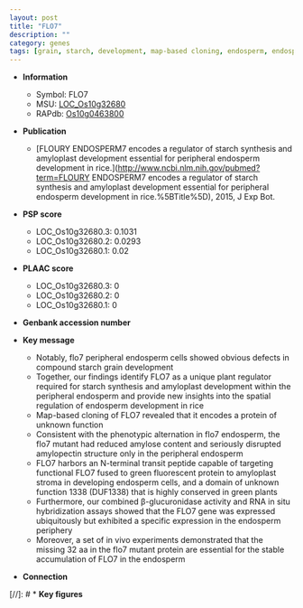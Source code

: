 ```yaml
---
layout: post
title: "FLO7"
description: ""
category: genes
tags: [grain, starch, development, map-based cloning, endosperm, endosperm development, stroma]
---
```


* **Information**  
    + Symbol: FLO7  
    + MSU: [LOC_Os10g32680](http://rice.plantbiology.msu.edu/cgi-bin/ORF_infopage.cgi?orf=LOC_Os10g32680)  
    + RAPdb: [Os10g0463800](http://rapdb.dna.affrc.go.jp/viewer/gbrowse_details/irgsp1?name=Os10g0463800)  

* **Publication**  
    + [FLOURY ENDOSPERM7 encodes a regulator of starch synthesis and amyloplast development essential for peripheral endosperm development in rice.](http://www.ncbi.nlm.nih.gov/pubmed?term=FLOURY ENDOSPERM7 encodes a regulator of starch synthesis and amyloplast development essential for peripheral endosperm development in rice.%5BTitle%5D), 2015, J Exp Bot.

* **PSP score**  
    + LOC_Os10g32680.3: 0.1031 
    + LOC_Os10g32680.2: 0.0293 
    + LOC_Os10g32680.1: 0.02 

* **PLAAC score**  
    + LOC_Os10g32680.3: 0 
    + LOC_Os10g32680.2: 0 
    + LOC_Os10g32680.1: 0 

* **Genbank accession number**  

* **Key message**  
    + Notably, flo7 peripheral endosperm cells showed obvious defects in compound starch grain development
    + Together, our findings identify FLO7 as a unique plant regulator required for starch synthesis and amyloplast development within the peripheral endosperm and provide new insights into the spatial regulation of endosperm development in rice
    + Map-based cloning of FLO7 revealed that it encodes a protein of unknown function
    + Consistent with the phenotypic alternation in flo7 endosperm, the flo7 mutant had reduced amylose content and seriously disrupted amylopectin structure only in the peripheral endosperm
    + FLO7 harbors an N-terminal transit peptide capable of targeting functional FLO7 fused to green fluorescent protein to amyloplast stroma in developing endosperm cells, and a domain of unknown function 1338 (DUF1338) that is highly conserved in green plants
    + Furthermore, our combined β-glucuronidase activity and RNA in situ hybridization assays showed that the FLO7 gene was expressed ubiquitously but exhibited a specific expression in the endosperm periphery
    + Moreover, a set of in vivo experiments demonstrated that the missing 32 aa in the flo7 mutant protein are essential for the stable accumulation of FLO7 in the endosperm

* **Connection**  

[//]: # * **Key figures**  


